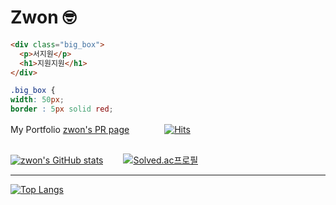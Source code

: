 # Zwon 🤓

```html
<div class="big_box">
  <p>서지원</p>
  <h1>지원지원</h1>
</div>
```
```css
.big_box {
width: 50px;
border : 5px solid red;
```

My Portfolio [zwon's PR page](https://zwon-prpage.herokuapp.com/)　　　　[![Hits](https://hits.seeyoufarm.com/api/count/incr/badge.svg?url=https%3A%2F%2Fgithub.com%2Fjwseo4074&count_bg=%230D0D0D&title_bg=%23929292&icon=github.svg&icon_color=%23E7E7E7&title=Github&edge_flat=false)](https://hits.seeyoufarm.com)

##

[![zwon's GitHub stats](https://github-readme-stats.vercel.app/api?username=jwseo4074)](https://github.com/anuraghazra/github-readme-stats)　　
[![Solved.ac프로필](http://mazassumnida.wtf/api/v2/generate_badge?boj=jwseo4074)](https://solved.ac/jwseo4074)

---

[![Top Langs](https://github-readme-stats.vercel.app/api/top-langs/?username=jwseo4074)](https://github.com/깃허브아이디/github-readme-stats)

